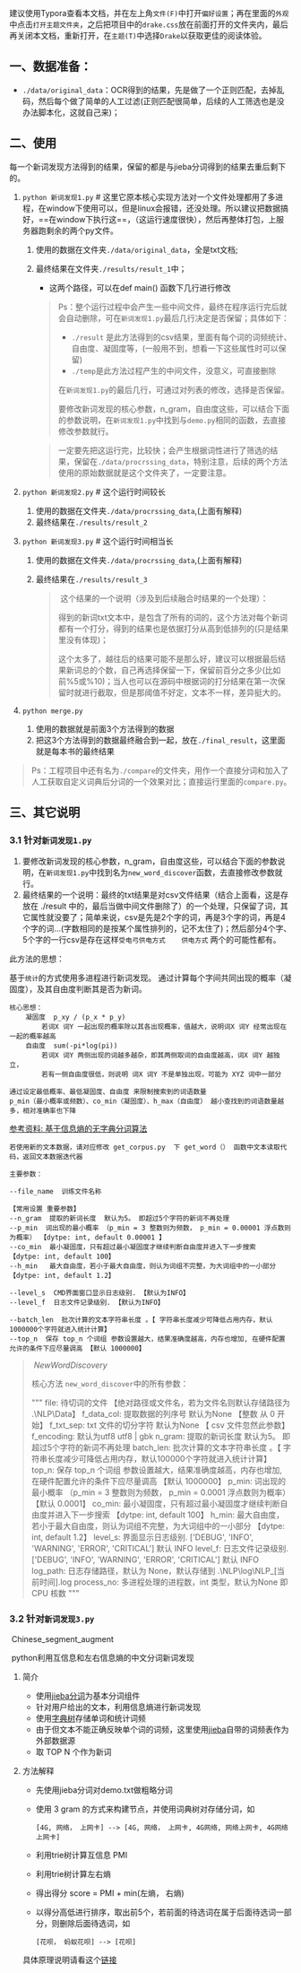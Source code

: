 ​		建议使用Typora查看本文档，并在左上角`文件(F)`中打开`偏好设置`；再在里面的`外观`中点击`打开主题文件夹`，之后把项目中的`drake.css`放在前面打开的文件夹内，最后再关闭本文档，重新打开，在`主题(T)`中选择`Drake`以获取更佳的阅读体验。

## 一、数据准备：

- `./data/original_data`：OCR得到的结果，先是做了一个正则匹配，去掉乱码，然后每个做了简单的人工过滤(正则匹配很简单，后续的人工筛选也是没办法脚本化，这就自己来)；

## 二、使用

每一个新词发现方法得到的结果，保留的都是与jieba分词得到的结果去重后剩下的。

1. `python 新词发现1.py`   # 这里它原本核心实现方法对一个文件处理都用了多进程，在window下使用可以，但是linux会报错，还没处理。所以建议把数据搞好，==在window下执行这==，（这运行速度很快），然后再整体打包，上服务器跑剩余的两个py文件。

   1. 使用的数据在文件夹`./data/original_data`，全是txt文档;

   2. 最终结果在文件夹`./results/result_1`中；

      - 这两个路径，可以在def main() 函数下几行进行修改

      >Ps：整个运行过程中会产生一些中间文件，最终在程序运行完后就会自动删除，可在`新词发现1.py`最后几行决定是否保留；具体如下：
      >
      >- `./result` 是此方法得到的csv结果，里面有每个词的词频统计、自由度、凝固度等，(一般用不到，想看一下这些属性时可以保留)
      >- `./temp`是此方法过程产生的中间文件，没意义，可直接删除
      >
      >在`新词发现1.py`的最后几行，可通过对列表的修改，选择是否保留。
      >
      >​		要修改新词发现的核心参数，n_gram，自由度这些，可以结合下面的参数说明，在`新词发现1.py`中找到与`demo.py`相同的函数，去直接修改参数就行。

      >​		一定要先把这运行完，比较快；会产生根据词性进行了筛选的结果，保留在`./data/procrssing_data`，特别注意，后续的两个方法使用的原始数据就是这个文件夹了，一定要注意。

2. `python 新词发现2.py`           # 这个运行时间较长

   1. 使用的数据在文件夹`./data/procrssing_data`,(上面有解释)
   2. 最终结果在`./results/result_2`

3. `python 新词发现3.py`   # 这个运行时间相当长

   1. 使用的数据在文件夹`./data/procrssing_data`,(上面有解释)

   2. 最终结果在`./results/result_3`

      >​		这个结果的一个说明（涉及到后续融合时结果的一个处理）：
      >
      >得到的新词txt文本中，是包含了所有的词的，这个方法对每个新词都有一个打分，得到的结果也是依据打分从高到低排列的(只是结果里没有体现)；
      >
      >​	这个太多了，越往后的结果可能不是那么好，建议可以根据最后结果新词总的个数，自己再选择保留一下，保留前百分之多少(比如前%5或%10)；当人也可以在源码中根据词的打分结果在第一次保留时就进行截取，但是那阈值不好定，文本不一样，差异挺大的。

4. `python merge.py`

   1. 使用的数据就是前面3个方法得到的数据
   2. 把这3个方法得到的数据最终融合到一起，放在`./final_result`，这里面就是每本书的最终结果

>​		Ps：工程项目中还有名为`./compare`的文件夹，用作一个直接分词和加入了人工获取自定义词典后分词的一个效果对比；直接运行里面的`compare.py`。



## 三、其它说明

### 3.1 针对`新词发现1.py`

1. 要修改新词发现的核心参数，n_gram，自由度这些，可以结合下面的参数说明，在`新词发现1.py`中找到名为`new_word_discover`函数，去直接修改参数就行。
2. 最终结果的一个说明：最终的txt结果是对csv文件结果（结合上面看，这是存放在  ./result 中的，最后当做中间文件删除了）的一个处理，只保留了词，其它属性就没要了；简单来说，csv是先是2个字的词，再是3个字的词，再是4个字的词…(字数相同的是按某个属性排列的，记不太住了)；然后部分4个字、5个字的一行csv是存在这样`受电弓供电方式    供电方式` 两个的可能性都有。

此方法的思想：

基于`统计`的方式使用多进程进行新词发现。 通过计算每个字间共同出现的概率（凝固度），及其自由度判断其是否为新词。

```
核心思想：
    凝固度  p_xy / (p_x * p_y)
        若词X 词Y 一起出现的概率除以其各出现概率，值越大，说明词X 词Y 经常出现在一起的概率越高
    自由度  sum(-pi*log(pi))
        若词X 词Y 两侧出现的词越多越杂，即其两侧取词的自由度越高，词X 词Y 越独立，
        若有一侧自由度很低，则说明 词X 词Y 不是单独出现，可能为 XYZ 词中一部分

通过设定最低概率、最低凝固度、自由度 来限制搜索到的词语数量
p_min（最小概率或频数）、co_min（凝固度）、h_max（自由度） 越小查找到的词语数量越多，相对准确率也下降
```

[参考资料: 基于信息熵的无字典分词算法](http://www.cnblogs.com/bigdatafly/p/5014597.html)

```
若使用新的文本数据，请对应修改 get_corpus.py  下 get_word（） 函数中文本读取代码，返回文本数据迭代器

主要参数：

--file_name  训练文件名称

【常用设置 重要参数】
--n_gram  提取的新词长度  默认为5。 即超过5个字符的新词不再处理
--p_min  词出现的最小概率 （p_min = 3 整数则为频数， p_min = 0.00001 浮点数则为概率） 【dytpe: int, default 0.00001 】
--co_min  最小凝固度，只有超过最小凝固度才继续判断自由度并进入下一步搜索  【dytpe: int, default 100】
--h_min   最大自由度，若小于最大自由度，则认为词组不完整，为大词组中的一小部分 【dytpe: int, default 1.2】

--level_s  CMD界面窗口显示日志级别. 【默认为INFO】
--level_f  日志文件记录级别. 【默认为INFO】

--batch_len  批次计算的文本字符串长度 。【 字符串长度减少可降低占用内存，默认1000000个字符就进入统计计算】
--top_n  保存 top_n 个词组 参数设置越大，结果准确度越高，内存也增加, 在硬件配置允许的条件下应尽量调高 【默认 1000000】
```

>​																		*NewWordDiscovery*
>
>核心方法 `new_word_discover`中的所有参数：
>
> """ 
>file:       待切词的文件 【绝对路径或文件名，若为文件名则默认存储路径为 .\\NLP\\Data】
>f_data_col: 提取数据的列序号 默认为None 【整数 从 0 开始】
>f_txt_sep:  txt 文件的切分字符  默认为None 【 csv 文件忽然此参数】
>f_encoding: 默认为utf8  utf8 | gbk
>n_gram:     提取的新词长度  默认为5。 即超过5个字符的新词不再处理
>batch_len:  批次计算的文本字符串长度 。【 字符串长度减少可降低占用内存，默认100000个字符就进入统计计算】
>top_n:      保存 top_n 个词组 参数设置越大，结果准确度越高，内存也增加, 在硬件配置允许的条件下应尽量调高 【默认 1000000】
>p_min:      词出现的最小概率 （p_min = 3 整数则为频数， p_min = 0.0001 浮点数则为概率）【默认 0.0001】
>co_min:     最小凝固度，只有超过最小凝固度才继续判断自由度并进入下一步搜索  【dytpe: int, default 100】
>h_min:      最大自由度，若小于最大自由度，则认为词组不完整，为大词组中的一小部分  【dytpe: int, default 1.2】
>level_s:    界面显示日志级别.  ['DEBUG', 'INFO', 'WARNING', 'ERROR', 'CRITICAL']  默认 INFO
>level_f:    日志文件记录级别.  ['DEBUG', 'INFO', 'WARNING', 'ERROR', 'CRITICAL']  默认 INFO
>log_path:   日志存储路径，默认为 None，默认存储到 .\\NLP\\log\\NLP_[当前时间].log
>process_no: 多进程处理的进程数，int 类型，默认为None 即 CPU 核数
>"""

### 3.2 针对`新词发现3.py`

​										Chinese_segment_augment

​	python利用互信息和左右信息熵的中文分词新词发现

1. 简介

   - 使用[jieba分词](https://github.com/fxsjy/jieba)为基本分词组件
   - 针对用户给出的文本，利用信息熵进行新词发现
   - 使用[字典树](https://github.com/zhanzecheng/The-Art-Of-Programming-By-July/blob/master/ebook/zh/06.09.md)存储单词和统计词频
   - 由于但文本不能正确反映单个词的词频，这里使用[jieba](https://github.com/fxsjy/jieba)自带的词频表作为外部数据源
   - 取 TOP N 个作为新词

2. 方法解释

   - 先使用jieba分词对demo.txt做粗略分词

   - 使用 3 gram 的方式来构建节点，并使用词典树对存储分词，如

         [4G, 网络， 上网卡] --> [4G, 网络， 上网卡, 4G网络, 网络上网卡, 4G网络上网卡]

   - 利用trie树计算互信息 PMI

   - 利用trie树计算左右熵

   - 得出得分 score = PMI + min(左熵， 右熵)

   - 以得分高低进行排序，取出前5个，若前面的待选词在属于后面待选词一部分，则删除后面待选词，如

         [花呗， 蚂蚁花呗] --> [花呗]

   具体原理说明请看这个[链接](https://www.jianshu.com/p/e9313fd692ef)

